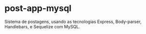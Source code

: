 # post-app-mysql
Sistema de postagens, usando as tecnologias Express, Body-parser, Handlebars,  e Sequelize com MySQL.
